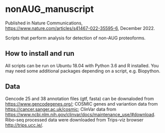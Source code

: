 # nonAUG_manuscript
Published in Nature Communications, https://www.nature.com/articles/s41467-022-35595-6, December 2022. 

Scripts that perform analysis for detection of non-AUG proteoforms.

## How to install and run 
All scripts can be run on Ubuntu 18.04 with Python 3.6 and R installed. You may need some additional packages depending on a script, e.g. Biopython. 

## Data 
Gencode 25 and 38 annotation files (gtf, fasta) can be downaloded from https://www.gencodegenes.org/; 
COSMIC genes and variantion data from https://cancer.sanger.ac.uk/cosmic; ClinVar data from https://www.ncbi.nlm.nih.gov/clinvar/docs/maintenance_use/#download. 
Ribo-seq processed data were downloaded from Trips-viz browser http://trips.ucc.ie/. 



